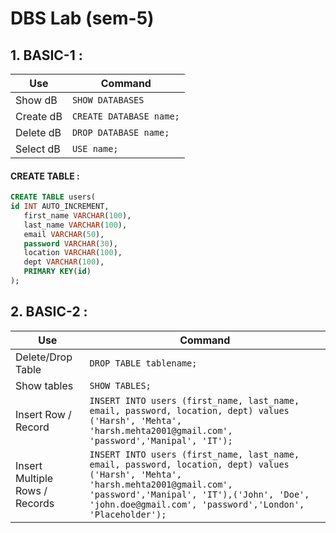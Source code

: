 
# **DBS Lab (sem-5)**


## 1. BASIC-1 :

| Use   | Command |
| ------------- | ------------- |
|  Show dB | `SHOW DATABASES` |
| Create dB  | `CREATE DATABASE name;`  |
|  Delete dB | `DROP DATABASE name;` |
| Select dB  | `USE name;` |

#### CREATE TABLE :
~~~~sql
CREATE TABLE users(
id INT AUTO_INCREMENT,
   first_name VARCHAR(100),
   last_name VARCHAR(100),
   email VARCHAR(50),
   password VARCHAR(30),
   location VARCHAR(100),
   dept VARCHAR(100),
   PRIMARY KEY(id)
);
~~~~
## 2. BASIC-2 :

| Use   | Command |
| ------------- | ------------- |
|  Delete/Drop Table | `DROP TABLE tablename;` |
| Show tables  | `SHOW TABLES;`  |
|  Insert Row / Record | `INSERT INTO users (first_name, last_name, email, password, location, dept) values ('Harsh', 'Mehta', 'harsh.mehta2001@gmail.com', 'password','Manipal', 'IT');` |
| Insert Multiple Rows / Records | `INSERT INTO users (first_name, last_name, email, password, location, dept) values ('Harsh', 'Mehta', 'harsh.mehta2001@gmail.com', 'password','Manipal', 'IT'),('John', 'Doe', 'john.doe@gmail.com', 'password','London', 'Placeholder');` |
